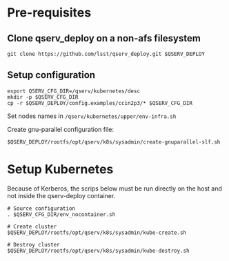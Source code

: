# Pre-requisites

## Clone qserv_deploy on a non-afs filesystem

```shell
git clone https://github.com/lsst/qserv_deploy.git $QSERV_DEPLOY
```

## Setup configuration

```shell
export QSERV_CFG_DIR=/qserv/kubernetes/desc
mkdir -p $QSERV_CFG_DIR 
cp -r $QSERV_DEPLOY/config.examples/ccin2p3/* $QSERV_CFG_DIR 
```

Set nodes names in `/qserv/kubernetes/upper/env-infra.sh`

Create gnu-parallel configuration file:
```shell
$QSERV_DEPLOY/rootfs/opt/qserv/k8s/sysadmin/create-gnuparallel-slf.sh
```

# Setup Kubernetes

Because of Kerberos, the scrips below must be run directly on the host and
not inside the qserv-deploy container.

```
# Source configuration
. $QSERV_CFG_DIR/env_nocontainer.sh

# Create cluster
$QSERV_DEPLOY/rootfs/opt/qserv/k8s/sysadmin/kube-create.sh

# Destroy cluster
$QSERV_DEPLOY/rootfs/opt/qserv/k8s/sysadmin/kube-destroy.sh
```

